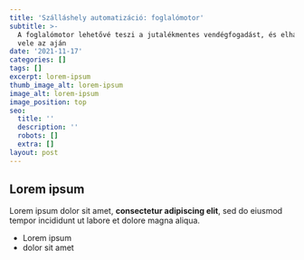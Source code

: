 ```yaml
---
title: 'Szálláshely automatizáció: foglalómotor'
subtitle: >-
  A foglalómotor lehetővé teszi a jutalékmentes vendégfogadást, és elhagyható
  vele az aján
date: '2021-11-17'
categories: []
tags: []
excerpt: lorem-ipsum
thumb_image_alt: lorem-ipsum
image_alt: lorem-ipsum
image_position: top
seo:
  title: ''
  description: ''
  robots: []
  extra: []
layout: post
---
```

## Lorem ipsum

Lorem ipsum dolor sit amet, **consectetur adipiscing elit**, sed do eiusmod tempor incididunt ut labore et dolore magna aliqua.

- Lorem ipsum
- dolor sit amet